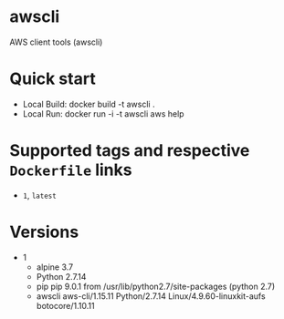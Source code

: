 # awscli
AWS client tools (awscli)

# Quick start
* Local Build: docker build -t awscli .
* Local Run: docker run -i -t awscli aws help


# Supported tags and respective `Dockerfile` links
* `1`, `latest`


# Versions
* 1
   * alpine 3.7
   * Python 2.7.14
   * pip pip 9.0.1 from /usr/lib/python2.7/site-packages (python 2.7)
   * awscli aws-cli/1.15.11 Python/2.7.14 Linux/4.9.60-linuxkit-aufs botocore/1.10.11
